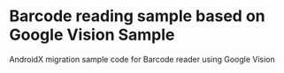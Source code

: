 # Barcode reading sample based on Google Vision Sample
AndroidX migration sample code for Barcode reader using Google Vision

